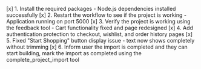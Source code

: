 [x] 1. Install the required packages - Node.js dependencies installed successfully
[x] 2. Restart the workflow to see if the project is working - Application running on port 5000
[x] 3. Verify the project is working using the feedback tool - Cart functionality fixed and page redesigned
[x] 4. Add authentication protection to checkout, wishlist, and order history pages
[x] 5. Fixed "Start Shopping" button display issue - text now shows completely without trimming
[x] 6. Inform user the import is completed and they can start building, mark the import as completed using the complete_project_import tool